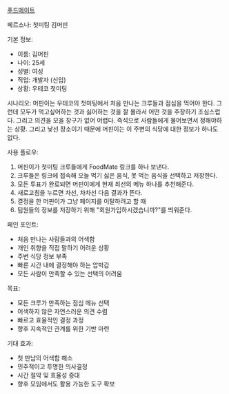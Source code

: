 [푸드메이트](https://stunning-blancmange-8b3262.netlify.app/)

페르소나: 첫미팅 김머핀

기본 정보:

- 이름: 김머핀
- 나이: 25세
- 성별: 여성
- 직업: 개발자 (신입)
- 상황: 우테코 첫미팅

시나리오:
머핀이는 우테코의 첫미팅에서 처음 만나는 크루들과 점심을 먹어야 한다.
그런데 모두가 먹고싶어하는 것과 싫어하는 것을 잘 몰라서 어떤 것을 주장하기 조심스럽다.
그리고 의견을 모을 창구가 없어 어렵다. 즉석으로 사람들에게 물어보면서 정해야하는 상황.
그리고 낯선 장소이기 때문에 머핀이는 이 주변의 식당에 대한 정보가 하나도 없다.

사용 플로우:

1. 머핀이가 첫미팅 크루들에게 FoodMate 링크를 하나 보낸다.
2. 크루들은 링크에 접속해 오늘 먹기 싫은 음식, 못 먹는 음식을 선택하고 저장한다.
3. 모든 투표가 완료되면 머핀이에게 현재 최선의 메뉴 하나를 추천해준다.
4. 새로고침을 누르면 차선, 차차선 다음 결과가 뜬다.
5. 결정을 한 머핀이가 그냥 페이지를 이탈하려고 할 때
6. 팀원들의 정보를 저장하기 위해 "회원가입하시겠습니까?"를 띄워준다.

페인 포인트:

- 처음 만나는 사람들과의 어색함
- 개인 취향을 직접 말하기 어려운 상황
- 주변 식당 정보 부족
- 빠른 시간 내에 결정해야 하는 압박감
- 모든 사람이 만족할 수 있는 선택의 어려움

목표:

- 모든 크루가 만족하는 점심 메뉴 선택
- 어색하지 않은 자연스러운 의견 수렴
- 빠르고 효율적인 결정 과정
- 향후 지속적인 관계를 위한 기반 마련

기대 효과:

- 첫 만남의 어색함 해소
- 민주적이고 투명한 의사결정
- 시간 절약 및 효율성 증대
- 향후 모임에서도 활용 가능한 도구 확보
